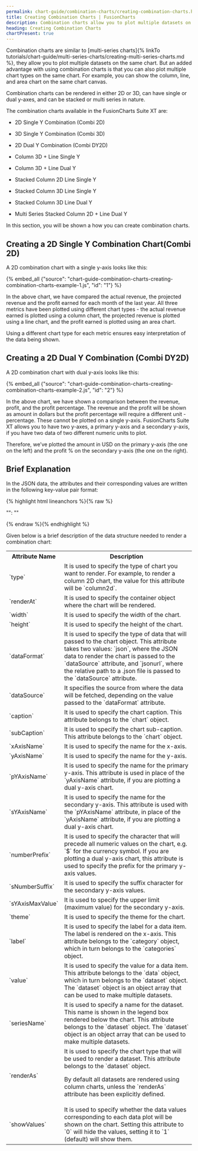 ```yaml
---
permalink: chart-guide/combination-charts/creating-combination-charts.html
title: Creating Combination Charts | FusionCharts
description: Combination charts allow you to plot multiple datasets on the same chart. But an added advantage with using combination charts is that you can also plot multiple chart types on the same chart.
heading: Creating Combination Charts
chartPresent: true
---
```


Combination charts are similar to [multi-series charts]{% linkTo tutorials/chart-guide/multi-series-charts/creating-multi-series-charts.md %}, they allow you to plot multiple datasets on the same chart. But an added advantage with using combination charts is that you can also plot multiple chart types on the same chart. For example, you can show the column, line, and area chart on the same chart canvas.


Combination charts can be rendered in either 2D or 3D, can have single or dual y-axes, and can be stacked or multi series in nature.

The combination charts available in the FusionCharts Suite XT are:

* 2D Single Y Combination (Combi 2D)

* 3D Single Y Combination (Combi 3D)

* 2D Dual Y Combination (Combi DY2D)

* Column 3D + Line Single Y

* Column 3D + Line Dual Y

* Stacked Column 2D Line Single Y

* Stacked Column 3D Line Single Y

* Stacked Column 3D Line Dual Y

* Multi Series Stacked Column 2D + Line Dual Y

In this section, you will be shown a how you can create combination charts.

## Creating a 2D Single Y Combination Chart(Combi 2D)

A 2D combination chart with a single y-axis looks like this:

{% embed_all {"source": "chart-guide-combination-charts-creating-combination-charts-example-1.js", "id": "1"} %}

In the above chart, we have compared the actual revenue, the projected revenue and the profit earned for each month of the last year. All three metrics have been plotted using different chart types - the actual revenue earned is plotted using a column chart, the projected revenue is plotted using a line chart, and the profit earned is plotted using an area chart.

Using a different chart type for each metric ensures easy interpretation of the data being shown.



## Creating a 2D Dual Y Combination (Combi DY2D)

A 2D combination chart with dual y-axis looks like this:

{% embed_all {"source": "chart-guide-combination-charts-creating-combination-charts-example-2.js", "id": "2"} %}

In the above chart, we have shown a comparison between the revenue, profit, and the profit percentage. The revenue and the profit will be shown as amount in dollars but the profit percentage will require a different unit - percentage. These cannot be plotted on a single y-axis. FusionCharts Suite XT allows you to have two y-axes, a primary y-axis and a secondary y-axis, if you have two data of two different numeric units to plot.

Therefore, we’ve plotted the amount in USD on the primary y-axis (the one on the left) and the profit % on the secondary y-axis (the one on the right).



## Brief Explanation

In the JSON data, the attributes and their corresponding values are written in the following key-value pair format:

{% highlight html lineanchors %}{% raw %}

"<attributeName>": "<value>"

{% endraw %}{% endhighlight %}

Given below is a brief description of the data structure needed to render a combination chart:

<table>
  <tr>
    <th>Attribute Name</th>
    <th>Description</th>
  </tr>
  <tr>
    <td>`type`</td>
    <td>It is used to specify the type of chart you want to render. For example, to render a column 2D chart, the value for this attribute will be `column2d`.</td>
  </tr>
  <tr>
    <td>`renderAt`</td>
    <td>It is used to specify the container object where the chart will be rendered.</td>
  </tr>
  <tr>
    <td>`width`</td>
    <td>It is used to specify the width of the chart.</td>
  </tr>
  <tr>
    <td>`height`</td>
    <td>It is used to specify the height of the chart.</td>
  </tr>
  <tr>
    <td>`dataFormat`</td>
    <td>It is used to specify the type of data that will passed to the chart object. This attribute takes two values: `json`, where the JSON data to render the chart is passed to the `dataSource` attribute, and `jsonurl`, where the relative path to a .json file is passed to the `dataSource` attribute.</td>
  </tr>
  <tr>
    <td>`dataSource`</td>
    <td>It specifies the source from where the data will be fetched, depending on the value passed to the `dataFormat` attribute.</td>
  </tr>
  <tr>
    <td>`caption`</td>
    <td>It is used to specify the chart caption. This attribute belongs to the `chart` object.</td>
  </tr>
  <tr>
    <td>`subCaption`</td>
    <td>It is used to specify the chart sub-caption. This attribute belongs to the `chart` object.</td>
  </tr>
  <tr>
    <td>`xAxisName`</td>
    <td>It is used to specify the name for the x-axis.</td>
  </tr>
  <tr>
    <td>`yAxisName`</td>
    <td>It is used to specify the name for the y-axis.</td>
  </tr>
  <tr>
    <td>`pYAxisName`</td>
    <td>It is used to specify the name for the primary y-axis. This attribute is used in place of the `yAxisName` attribute, if you are plotting a dual y-axis chart.</td>
  </tr>
  <tr>
    <td>`sYAxisName`</td>
    <td>It is used to specify the name for the secondary y-axis. This attribute is used with the `pYAxisName` attribute, in place of the `yAxisName` attribute, if you are plotting a dual y-axis chart.</td>
  </tr>
  <tr>
    <td>`numberPrefix`</td>
    <td>It is used to specify the character that will precede all numeric values on the chart, e.g. `$` for the currency symbol. If you are plotting a dual y-axis chart, this attribute is used to specify the prefix for the primary y-axis values.</td>
  </tr>
  <tr>
    <td>`sNumberSuffix`</td>
    <td>It is used to specify the suffix character for the secondary y-axis values. </td>
  </tr>
  <tr>
    <td>`sYAxisMaxValue`</td>
    <td>It is used to specify the upper limit (maximum value) for the secondary y-axis. </td>
  </tr>
  <tr>
    <td>`theme`</td>
    <td>It is used to specify the theme for the chart.</td>
  </tr>
  <tr>
    <td>`label`</td>
    <td>It is used to specify the label for a data item. The label is rendered on the x-axis. This attribute belongs to the `category` object, which in turn belongs to the `categories` object.</td>
  </tr>
  <tr>
    <td>`value`</td>
    <td>It is used to specify the value for a data item. This attribute belongs to the `data` object, which in turn belongs to the `dataset` object. The `dataset` object is an object array that can be used to make multiple datasets.</td>
  </tr>
  <tr>
    <td>`seriesName`</td>
    <td>It is used to specify a name for the dataset. This name is shown in the legend box rendered below the chart. This attribute belongs to the `dataset` object. The `dataset` object is an object array that can be used to make multiple datasets.</td>
  </tr>
  <tr>
    <td>`renderAs`</td>
    <td>It is used to specify the chart type that will be used to render a dataset. This attribute belongs to the `dataset` object.

<p class="text-info"> By default all datasets are rendered using column charts, unless the `renderAs` attribute has been explicitly defined.</p></td>
  </tr>
  <tr>
    <td>`showValues`</td>
    <td>It is used to specify whether the data values corresponding to each data plot will be shown on the chart. Setting this attribute to `0` will hide the values, setting it to `1` (default) will show them.</td>
  </tr>
</table>